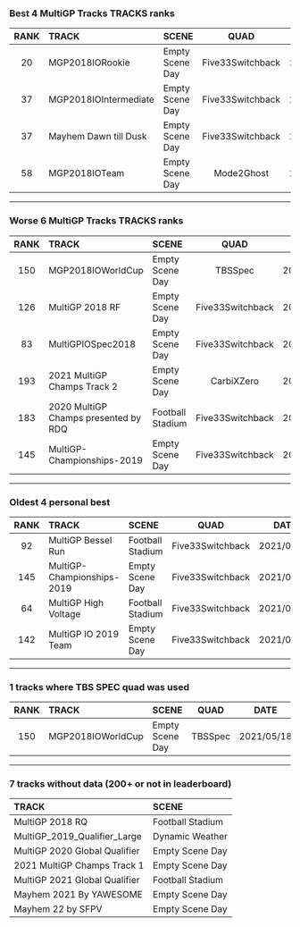 ### Best 4 MultiGP Tracks TRACKS ranks
|RANK|TRACK|SCENE|QUAD|DATE|
|:---:|:---|:---|:---:|:---:|
|20|MGP2018IORookie|Empty Scene Day|Five33Switchback|2021/10/10|
|37|MGP2018IOIntermediate|Empty Scene Day|Five33Switchback|2021/10/10|
|37|Mayhem Dawn till Dusk|Empty Scene Day|Five33Switchback|2021/10/10|
|58|MGP2018IOTeam|Empty Scene Day|Mode2Ghost|2021/09/02|
---
### Worse 6 MultiGP Tracks TRACKS ranks
|RANK|TRACK|SCENE|QUAD|DATE|
|:---:|:---|:---|:---:|:---:|
|150|MGP2018IOWorldCup|Empty Scene Day|TBSSpec|2021/05/18|
|126|MultiGP 2018 RF|Empty Scene Day|Five33Switchback|2021/05/20|
|83|MultiGPIOSpec2018|Empty Scene Day|Five33Switchback|2021/05/20|
|193|2021 MultiGP Champs Track 2|Empty Scene Day|CarbiXZero|2022/01/04|
|183|2020 MultiGP Champs presented by RDQ|Football Stadium|Five33Switchback|2021/09/22|
|145|MultiGP-Championships-2019|Empty Scene Day|Five33Switchback|2021/04/21|
---
### Oldest 4 personal best
|RANK|TRACK|SCENE|QUAD|DATE|
|:---:|:---|:---|:---:|:---:|
|92|MultiGP Bessel Run|Football Stadium|Five33Switchback|2021/04/21|
|145|MultiGP-Championships-2019|Empty Scene Day|Five33Switchback|2021/04/21|
|64|MultiGP High Voltage|Football Stadium|Five33Switchback|2021/04/21|
|142|MultiGP IO 2019 Team|Empty Scene Day|Five33Switchback|2021/04/21|
---
### 1 tracks where TBS SPEC quad was used
|RANK|TRACK|SCENE|QUAD|DATE|
|:---:|:---|:---|:---:|:---:|
|150|MGP2018IOWorldCup|Empty Scene Day|TBSSpec|2021/05/18|
---
### 7 tracks without data (200+ or not in leaderboard)
|TRACK|SCENE|
|:---|:---|
|MultiGP 2018 RQ|Football Stadium|
|MultiGP_2019_Qualifier_Large|Dynamic Weather|
|MultiGP 2020 Global Qualifier|Empty Scene Day|
|2021 MultiGP Champs Track 1|Empty Scene Day|
|MultiGP 2021 Global Qualifier|Football Stadium|
|Mayhem 2021 By YAWESOME|Empty Scene Day|
|Mayhem 22 by SFPV|Empty Scene Day|

